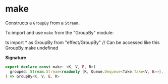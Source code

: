# make

Constructs a `GroupBy` from a `Stream`.

To import and use `make` from the "GroupBy" module:

ts
import \* as GroupBy from "effect/GroupBy"
// Can be accessed like this
GroupBy.make
undefined

**Signature**

```ts
export declare const make: <K, V, E, R>(
  grouped: Stream.Stream<readonly [K, Queue.Dequeue<Take.Take<V, E>>], E, R>
) => GroupBy<K, V, E, R>
```
